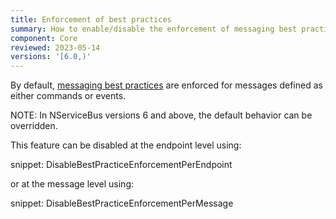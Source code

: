 ```yaml
---
title: Enforcement of best practices
summary: How to enable/disable the enforcement of messaging best practices based on events and commands
component: Core
reviewed: 2023-05-14
versions: '[6.0,)'
---
```


By default, [messaging best practices](messages-events-commands.md) are enforced for messages defined as either commands or events.

NOTE: In NServiceBus versions 6 and above, the default behavior can be overridden.

This feature can be disabled at the endpoint level using:

snippet: DisableBestPracticeEnforcementPerEndpoint

or at the message level using:

snippet: DisableBestPracticeEnforcementPerMessage
